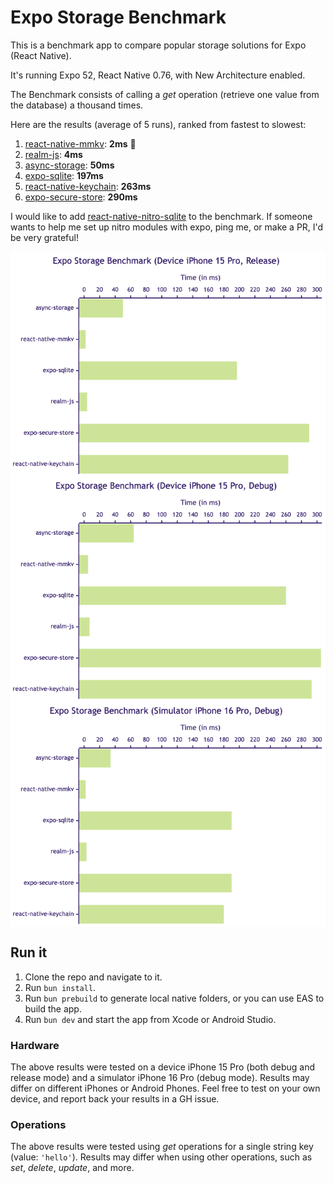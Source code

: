 # Expo Storage Benchmark

This is a benchmark app to compare popular storage solutions for Expo (React Native).

It's running Expo 52, React Native 0.76, with New Architecture enabled.

The Benchmark consists of calling a _get_ operation (retrieve one value from the database) a thousand times.

Here are the results (average of 5 runs), ranked from fastest to slowest:

1. [react-native-mmkv](https://github.com/mrousavy/react-native-mmkv): **2ms** 👑
2. [realm-js](https://github.com/realm/realm-js): **4ms**
3. [async-storage](https://github.com/react-native-async-storage/async-storage): **50ms**
4. [expo-sqlite](https://github.com/expo/expo/tree/master/packages/expo-sqlite): **197ms**
5. [react-native-keychain](https://github.com/oblador/react-native-keychain): **263ms**
6. [expo-secure-store](https://github.com/expo/expo/tree/master/packages/expo-secure-store): **290ms**

I would like to add [react-native-nitro-sqlite](https://github.com/mrousavy/react-native-nitro-sqlite) to the benchmark. If someone wants to help me set up nitro modules with expo, ping me, or make a PR, I'd be very grateful!

<div align="center">
  <img src="./images/chart-device-release.png" align="center" />
</div>

<div align="center">
  <img src="./images/chart-device-debug.png" align="center" />
</div>

<div align="center">
  <img src="./images/chart-simulator-debug.png" align="center" />
</div>


## Run it

1. Clone the repo and navigate to it.
2. Run `bun install`.
3. Run `bun prebuild` to generate local native folders, or you can use EAS to build the app.
4. Run `bun dev` and start the app from Xcode or Android Studio.

### Hardware

The above results were tested on a device iPhone 15 Pro (both debug and release mode) and a simulator iPhone 16 Pro (debug mode). Results may differ on different iPhones or Android Phones. Feel free to test on your own device, and report back your results in a GH issue.

### Operations

The above results were tested using _get_ operations for a single string key (value: `'hello'`). Results may differ when using other operations, such as _set_, _delete_, _update_, and more.

